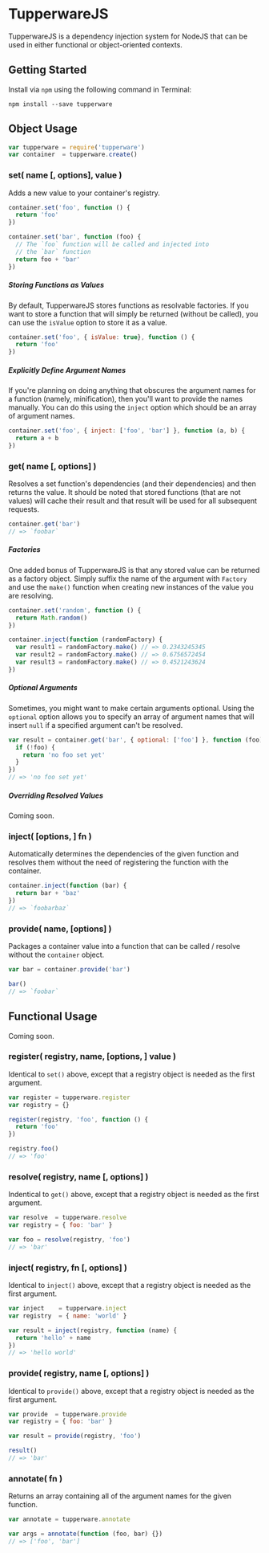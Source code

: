TupperwareJS
============

TupperwareJS is a dependency injection system for NodeJS that can be used in either functional or object-oriented contexts.

## Getting Started

Install via `npm` using the following command in Terminal:

```shell
npm install --save tupperware
```

## Object Usage

```javascript
var tupperware = require('tupperware')
var container  = tupperware.create()
```

### set( name [, options], value )

Adds a new value to your container's registry.

```javascript
container.set('foo', function () {
  return 'foo'
})

container.set('bar', function (foo) {
  // The `foo` function will be called and injected into
  // the `bar` function
  return foo + 'bar'
})
```

##### Storing Functions as Values

By default, TupperwareJS stores functions as resolvable factories.  If you want to store a function that will simply be returned (without be called), you can use the `isValue` option to store it as a value.

```javascript
container.set('foo', { isValue: true}, function () {
  return 'foo'
})
```

##### Explicitly Define Argument Names

If you're planning on doing anything that obscures the argument names for a function (namely, minification), then you'll want to provide the names manually.  You can do this using the `inject` option which should be an array of argument names.

```javascript
container.set('foo', { inject: ['foo', 'bar'] }, function (a, b) {
  return a + b
})
```

### get( name [, options] )

Resolves a set function's dependencies (and their dependencies) and then returns the value.  It should be noted that stored functions (that are not values) will cache their result and that result will be used for all subsequent requests.

```javascript
container.get('bar')
// => `foobar`
```

##### Factories

One added bonus of TupperwareJS is that any stored value can be returned as a factory object.  Simply suffix the name of the argument with `Factory` and use the `make()` function when creating new instances of the value you are resolving.

```javascript
container.set('random', function () {
  return Math.random()
})

container.inject(function (randomFactory) {
  var result1 = randomFactory.make() // => 0.2343245345
  var result2 = randomFactory.make() // => 0.6756572454
  var result3 = randomFactory.make() // => 0.4521243624
})
```

##### Optional Arguments

Sometimes, you might want to make certain arguments optional.  Using the `optional` option allows you to specify an array of argument names that will insert `null` if a specified argument can't be resolved.

```javascript
var result = container.get('bar', { optional: ['foo'] }, function (foo) {
  if (!foo) {
    return 'no foo set yet'
  }
})
// => 'no foo set yet'
```

##### Overriding Resolved Values

Coming soon.

### inject( [options, ] fn )

Automatically determines the dependencies of the given function and resolves them without the need of registering the function with the container.

```javascript
container.inject(function (bar) {
  return bar + 'baz'
})
// => `foobarbaz`
```

### provide( name, [options] )

Packages a container value into a function that can be called / resolve without the `container` object.

```javascript
var bar = container.provide('bar')

bar()
// => `foobar`
```

## Functional Usage

Coming soon.

### register( registry, name, [options, ] value )

Identical to `set()` above, except that a registry object is needed as the
first argument.

```javascript
var register = tupperware.register
var registry = {}

register(registry, 'foo', function () {
  return 'foo'
})

registry.foo()
// => 'foo'
```

### resolve( registry, name [, options] )

Indentical to `get()` above, except that a registry object is needed as the first argument.

```javascript
var resolve  = tupperware.resolve
var registry = { foo: 'bar' }

var foo = resolve(registry, 'foo')
// => 'bar'
```

### inject( registry, fn [, options] )

Identical to `inject()` above, except that a registry object is needed as the first argument.

```javascript
var inject    = tupperware.inject
var registry  = { name: 'world' }

var result = inject(registry, function (name) {
  return 'hello' + name
})
// => 'hello world'
```

### provide( registry, name [, options] )

Identical to `provide()` above, except that a registry object is needed as the first argument.

```javascript
var provide  = tupperware.provide
var registry = { foo: 'bar' }

var result = provide(registry, 'foo')

result()
// => 'bar'
```

### annotate( fn )

Returns an array containing all of the argument names for the given function.

```javascript
var annotate = tupperware.annotate

var args = annotate(function (foo, bar) {})
// => ['foo', 'bar']
```
